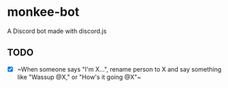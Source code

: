 # monkee-bot
A Discord bot made with discord.js

## TODO
- [x] ~When someone says "I'm X...", rename person to X and say something like "Wassup @X," or "How's it going @X"~
